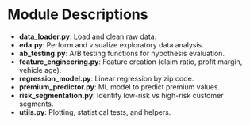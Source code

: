 # Module Descriptions

- **data_loader.py**: Load and clean raw data.
- **eda.py**: Perform and visualize exploratory data analysis.
- **ab_testing.py**: A/B testing functions for hypothesis evaluation.
- **feature_engineering.py**: Feature creation (claim ratio, profit margin, vehicle age).
- **regression_model.py**: Linear regression by zip code.
- **premium_predictor.py**: ML model to predict premium values.
- **risk_segmentation.py**: Identify low-risk vs high-risk customer segments.
- **utils.py**: Plotting, statistical tests, and helpers. 
